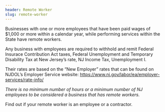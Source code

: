 ```yaml
---
header: Remote Worker
slug: remote-worker
---
```

Businesses with one or more employees that have been paid wages of $1,000 or more within a calendar year, while performing services within the State have remote workers.

Any business with employees are required to withhold and remit Federal Insurace Contribution Act taxes, Federal Unemployment and Temporary Disability Tax at New Jersey’s rate, NJ Income Tax, Unemployment I.

Their rates are based on the “New Employer” rates that can be found on NJDOL’s Employer Service website: <https://www.nj.gov/labor/ea/employer-services/rate-info/>

*There is no minimum number of hours or a minimum number of NJ employees to be considered a business that has remote workers.* 

Find out if your remote worker is an employee or a contractor.